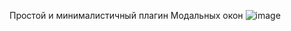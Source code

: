 Простой и минималистичный плагин Модальных окон
![image](https://github.com/user-attachments/assets/28ed768f-da10-4459-a277-285643667ee5)
